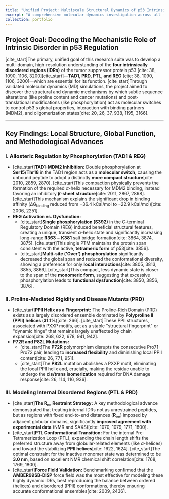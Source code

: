 ```yaml
---
title: "Unified Project: Multiscale Structural Dynamics of p53 Intrinsically Disordered Regions (IDRs)"
excerpt: "A comprehensive molecular dynamics investigation across all four p53 IDRs (TAD1, PRD, PTL, REG) to elucidate how local sequence features, post-translational modifications, and domain context govern the protein's conformational landscape, allostery, and critical regulatory functions. <br/>"
collection: portfolio
---
```


## Project Goal: Decoding the Mechanistic Role of Intrinsic Disorder in p53 Regulation

[cite_start]The primary, unified goal of this research suite was to develop a multi-domain, high-resolution understanding of the **four intrinsically disordered regions (IDRs)** of the tumor suppressor protein p53 [cite: 38, 1090, 1106, 3200][cite_start]—**TAD1, PRD, PTL, and REG** [cite: 38, 1090, 1106, 3200]—which are essential for its function. [cite_start]Through validated molecular dynamics (MD) simulations, the project aimed to discover the structural and dynamic mechanisms by which subtle sequence alterations (like proline content and cancer mutations) and post-translational modifications (like phosphorylation) act as molecular switches to control p53's global properties, interaction with binding partners (MDM2), and oligomerization states[cite: 20, 26, 37, 938, 1195, 3166].

---

## Key Findings: Local Structure, Global Function, and Methodological Advances

### I. Allosteric Regulation by Phosphorylation (TAD1 & REG)

* [cite_start]**TAD1-MDM2 Inhibition:** Double phosphorylation at $\mathbf{Ser15/Thr18}$ in the TAD1 region acts as a **molecular switch**, causing the unbound peptide to adopt a distinctly **more compact structure**[cite: 2010, 2859, 2870]. [cite_start]This compaction physically prevents the formation of the required $\alpha$-helix necessary for $\text{MDM2}$ binding, instead favoring an inhibitory **$\beta$-sheet structure**[cite: 2011, 2867, 2868]. [cite_start]This mechanism explains the significant drop in binding affinity ($\Delta\text{G}_\text{binding}$ reduced from $-36.4\text{ kCal/mol}$ to $-22.9\text{ kCal/mol}$)[cite: 2006, 2251].
* **REG Activation vs. Dysfunction:**
    * [cite_start]**Single phosphorylation ($\mathbf{S392}$)** in the C-terminal Regulatory Domain (REG) induced beneficial structural features, creating a unique, transient $\alpha$-helix state and significantly increasing long-range $\mathbf{R363-K381}$ salt bridge formation[cite: 3864, 3874, 3875]. [cite_start]This single PTM maintains the protein span consistent with the active, **tetrameric form** of p53[cite: 3856].
    * [cite_start]**Multi-site ('Over') phosphorylation** significantly decreased the global span and reduced the conformational diversity, showing a preference for only **local interactions**[cite: 3805, 3813, 3855, 3866]. [cite_start]This compact, less dynamic state is closer to the span of the **monomeric form**, suggesting that excessive phosphorylation leads to **functional dysfunction**[cite: 3850, 3856, 3876].

### II. Proline-Mediated Rigidity and Disease Mutants (PRD)

* [cite_start]**PPII Helix as a Fingerprint:** The Proline-Rich Domain (PRD) exists as a largely disordered ensemble dominated by **Polyproline II (PPII) helices** ($\mathbf{31.1\%}$)[cite: 266]. [cite_start]These $\text{PPII}$ structures, associated with $\text{PXXP}$ motifs, act as a stable "structural fingerprint" or "dynamic hinge" that remains largely unaffected by chain expansion[cite: 268, 622, 678, 941, 942].
* **P72R and P82L Mutations:**
    * [cite_start]The $\mathbf{P72R}$ polymorphism disrupts the consecutive $\text{Pro71-Pro72}$ pair, leading to **increased flexibility** and diminishing local $\text{PPII}$ content[cite: 26, 771, 951].
    * [cite_start]The $\mathbf{P82L}$ mutation abolishes a $\text{PXXP}$ motif, eliminating the local $\text{PPII}$ helix and, crucially, making the residue unable to undergo the **cis/trans isomerization** required for DNA damage response[cite: 26, 114, 116, 936].

### III. Modeling Internal Disordered Regions (PTL & PRD)

* [cite_start]**The $\mathbf{R_\text{ee}}$ Restraint Strategy:** A key methodological advance demonstrated that treating internal IDRs not as unrestrained peptides, but as regions with fixed end-to-end distances ($\mathbf{R_\text{ee}}$) imposed by adjacent globular domains, significantly **improved agreement with experimental data** (NMR and SAXS)[cite: 1070, 1079, 1771, 1800].
* [cite_start]**PTL Conformational Transition:** For the internal Pre-Tetramerization Loop (PTL), expanding the chain length shifts the preferred structure away from globular-related elements (like $\alpha$-helices) and toward the stabilizing **PPII helices**[cite: 1622, 1624]. [cite_start]The optimal constraint for the inactive monomer state was determined to be **$3.0\text{ nm}$**, based on excellent $\text{NMR}$ chemical shift correlation[cite: 1768, 1769, 1800].
* [cite_start]**Force Field Validation:** Benchmarking confirmed that the **AMBER99SB-DISP** force field was the most effective for modeling these highly dynamic IDRs, best reproducing the balance between ordered (helices) and disordered (PPII) conformations, thereby ensuring accurate conformational ensembles[cite: 2009, 2436].
